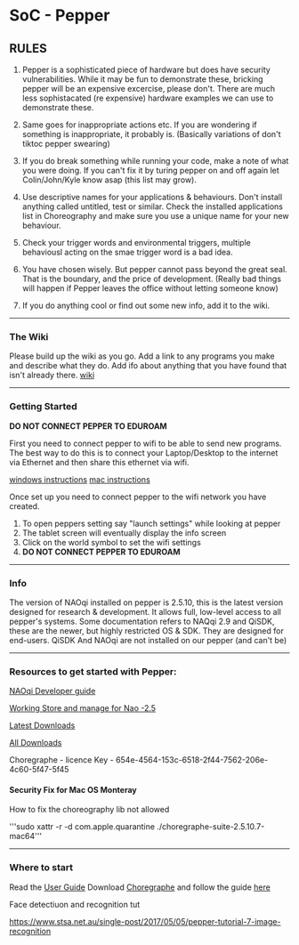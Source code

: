 # SoC - Pepper

## RULES
1. Pepper is a sophisticated piece of hardware but does have security vulnerabilities. While it may be fun to demonstrate these, bricking pepper will be an expensive excercise, please don't. There are much less sophistacated (re expensive) hardware examples we can use to demonstrate these. 

2. Same goes for inappropriate actions etc. If you are wondering if something is inappropriate, it probably is. (Basically variations of don't tiktoc pepper swearing)

3. If you do break something while running your code, make a note of what you were doing. If you can't fix it by turing pepper on and off again let Colin/John/Kyle know asap (this list may grow). 

4. Use descriptive names for your applications & behaviours. Don't install anything called untitled, test or similar. Check the installed applications list in Choreography and make sure you use a unique name for your new behaviour. 

5. Check your trigger words and environmental triggers, multiple behaviousl acting on the smae trigger word is a bad idea. 

6. You have chosen wisely. But pepper cannot pass beyond the great seal. That is the boundary, and the price of development. (Really bad things will happen if Pepper leaves the office without letting someone know)

7. If you do anything cool or find out some new info, add it to the wiki.

---

### The Wiki
Please build up the wiki as you go. Add a link to any programs you make and describe what they do. 
Add ifo about anything that you have found that isn't already there. 
[wiki](https://github.com/wildfireone/pepper/wiki)

---

### Getting Started
**DO NOT CONNECT PEPPER TO EDUROAM**

First you need to connect pepper to wifi to be able to send new programs. 
The best way to do this is to connect your Laptop/Desktop to the internet via Ethernet and then share this ethernet via wifi. 

[windows instructions](https://support.microsoft.com/en-us/windows/use-your-windows-pc-as-a-mobile-hotspot-c89b0fad-72d5-41e8-f7ea-406ad9036b85)
[mac instructions](https://support.apple.com/en-gb/guide/mac-help/mchlp1540/mac)

Once set up you need to connect pepper to the wifi network you have created.
1. To open peppers setting say "launch settings" while looking at pepper
2. The tablet screen will eventually display the info screen
3. Click on the world symbol to set the wifi settings
4. **DO NOT CONNECT PEPPER TO EDUROAM**

---
### Info
The version of NAOqi installed on pepper is 2.5.10, this is the latest version designed for research & development. It allows full, low-level access to all pepper's systems. 
Some documentation refers to NAQqi 2.9 and QiSDK, these are the newer, but highly restricted OS & SDK. They are designed for end-users. QiSDK And NAOqi are not installed on our pepper (and can't be)

---
### Resources to get started with Pepper:

[NAOqi Developer guide](http://doc.aldebaran.com/2-5/index_dev_guide.html)

[Working Store and manage for Nao -2.5](https://cloud.aldebaran-robotics.com/application/dialog_meta/)

[Latest Downloads](https://www.softbankrobotics.com/emea/en/support/pepper-naoqi-2-9/downloads-softwares)

[All Downloads](https://www.softbankrobotics.com/emea/en/support/pepper-naoqi-2-9/downloads-softwares/former-versions?os=47&category=108 )

Choregraphe - licence Key - 654e-4564-153c-6518-2f44-7562-206e-4c60-5f47-5f45

#### Security Fix for Mac OS Monteray

How to fix the choreography lib not allowed

'''sudo xattr -r -d com.apple.quarantine ./choregraphe-suite-2.5.10.7-mac64'''

---
### Where to start

Read the [User Guide](https://github.com/wildfireone/pepper/blob/master/PEPPER_UserGuide_EN_2019%2007%2005_1.pdf)
Download [Choregraphe](https://www.softbankrobotics.com/emea/en/support/pepper-naoqi-2-9/downloads-softwares) and follow the guide [here](https://developer.softbankrobotics.com/pepper-naoqi-25/naoqi-developer-guide/choregraphe-suite)
 

 

 



 

 

Face detectiuon and recognition tut  

https://www.stsa.net.au/single-post/2017/05/05/pepper-tutorial-7-image-recognition 



